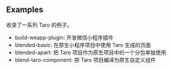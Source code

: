 ## Examples

收录了一系列 Taro 的例子。

- build-weapp-plugin: 开发微信小程序插件
- blended-basic: 在原生小程序项目中使用 Taro 生成的页面
- blended-apart: 把 Taro 项目作为原生项目中的一个分包单独使用
- blend-taro-component: 把 Taro 项目编译为原生自定义组件

